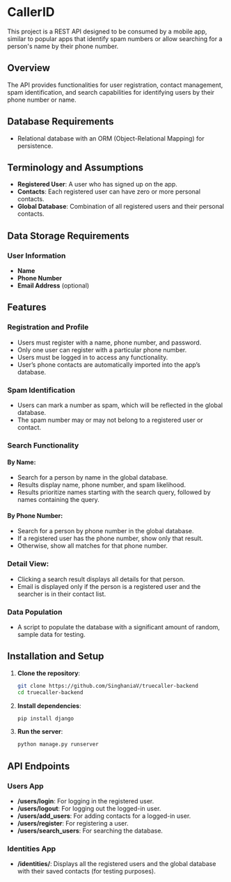# CallerID

This project is a REST API designed to be consumed by a mobile app, similar to popular apps that identify spam numbers or allow searching for a person's name by their phone number. 

## Overview

The API provides functionalities for user registration, contact management, spam identification, and search capabilities for identifying users by their phone number or name.

## Database Requirements

- Relational database with an ORM (Object-Relational Mapping) for persistence.

## Terminology and Assumptions

- **Registered User**: A user who has signed up on the app.
- **Contacts**: Each registered user can have zero or more personal contacts.
- **Global Database**: Combination of all registered users and their personal contacts.

## Data Storage Requirements

### User Information

- **Name**
- **Phone Number**
- **Email Address** (optional)

## Features

### Registration and Profile

- Users must register with a name, phone number, and password.
- Only one user can register with a particular phone number.
- Users must be logged in to access any functionality.
- User’s phone contacts are automatically imported into the app’s database.

### Spam Identification

- Users can mark a number as spam, which will be reflected in the global database.
- The spam number may or may not belong to a registered user or contact.

### Search Functionality

#### By Name:

- Search for a person by name in the global database.
- Results display name, phone number, and spam likelihood.
- Results prioritize names starting with the search query, followed by names containing the query.

#### By Phone Number:

- Search for a person by phone number in the global database.
- If a registered user has the phone number, show only that result.
- Otherwise, show all matches for that phone number.

### Detail View:

- Clicking a search result displays all details for that person.
- Email is displayed only if the person is a registered user and the searcher is in their contact list.

### Data Population

- A script to populate the database with a significant amount of random, sample data for testing.

## Installation and Setup

1. **Clone the repository**:
    ```bash
    git clone https://github.com/SinghaniaV/truecaller-backend
    cd truecaller-backend
    ```

2. **Install dependencies**:
    ```bash
    pip install django
    ```

3. **Run the server**:
    ```bash
    python manage.py runserver
    ```

## API Endpoints

### Users App

- **/users/login**: For logging in the registered user.
- **/users/logout**: For logging out the logged-in user.
- **/users/add_users**: For adding contacts for a logged-in user.
- **/users/register**: For registering a user.
- **/users/search_users**: For searching the database.

### Identities App

- **/identities/**: Displays all the registered users and the global database with their saved contacts (for testing purposes).
